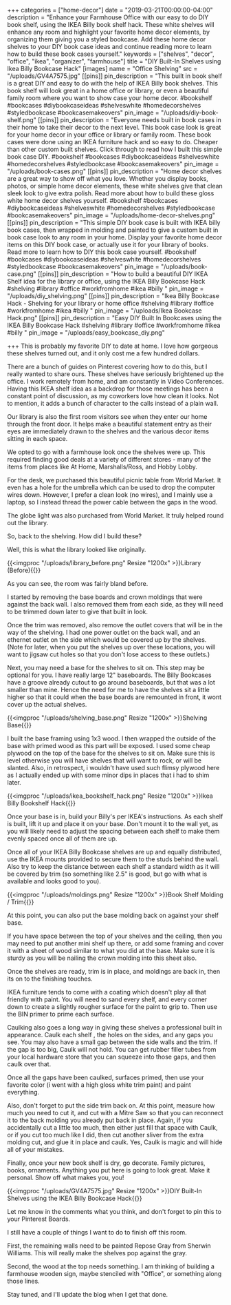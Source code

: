+++
categories = ["home-decor"]
date = "2019-03-21T00:00:00-04:00"
description = "Enhance your Farmhouse Office with our easy to do DIY book shelf, using the IKEA Billy book shelf hack.  These white shelves will enhance any room and highlight your favorite home decor elements, by organizing them giving you a styled bookcase.  Add these home decor shelves to your DIY book case ideas and continue reading more to learn how to build these book cases yourself."
keywords = ["shelves", "decor", "office", "ikea", "organizer", "farmhouse"]
title = "DIY Built-In Shelves using Ikea Billy Bookcase Hack"
[images]
name = "Office Shelving"
src = "/uploads/GV4A7575.jpg"
[[pins]]
pin_description = "This built in book shelf is a great DIY and easy to do with the help of IKEA Billy book shelves.  This book shelf will look great in a home office or library, or even a beautiful family room where you want to show case your home decor.  #bookshelf #bookcases #diybookcaseideas #shelveswhite #homedecorshelves #styledbookcase #bookcasemakeovers"
pin_image = "/uploads/diy-book-shelf.png"
[[pins]]
pin_description = "Everyone needs built in book cases in their home to take their decor to the next level.  This book case look is great for your home decor in your office or library or family room.  These book cases were done using an IKEA furniture hack and so easy to do.  Cheaper than other custom built shelves. Click through to read how I built this simple book case DIY. #bookshelf #bookcases #diybookcaseideas #shelveswhite #homedecorshelves #styledbookcase #bookcasemakeovers"
pin_image = "/uploads/book-cases.png"
[[pins]]
pin_description = "Home decor shelves are a great way to show off what you love.  Whether you display books, photos, or simple home decor elements, these white shelves give that clean sleek look to give extra polish.  Read more about how to build these gloss white home decor shelves yourself. #bookshelf #bookcases #diybookcaseideas #shelveswhite #homedecorshelves #styledbookcase #bookcasemakeovers"
pin_image = "/uploads/home-decor-shelves.png"
[[pins]]
pin_description = "This simple DIY book case is built with IKEA billy book cases, then wrapped in molding and painted to give a custom built in book case look to any room in your home.  Display your favorite home decor items on this DIY book case, or actually use it for your library of books.  Read more to learn how to DIY this book case yourself. #bookshelf #bookcases #diybookcaseideas #shelveswhite #homedecorshelves #styledbookcase #bookcasemakeovers"
pin_image = "/uploads/book-case.png"
[[pins]]
pin_description = "How to build a beautiful DIY IKEA Shelf idea for the library or office, using the IKEA Billy Bookcase Hack #shelving #library #office #workfromhome #ikea #billy "
pin_image = "/uploads/diy_shelving.png"
[[pins]]
pin_description = "Ikea Billy Bookcase Hack - Shelving for your library or home office #shelving #library #office #workfromhome #ikea #billy "
pin_image = "/uploads/Ikea Bookcase Hack.png"
[[pins]]
pin_description = "Easy DIY Built In Bookcases using the IKEA Billy Bookcase Hack #shelving #library #office #workfromhome #ikea #billy "
pin_image = "/uploads/easy_bookcase_diy.png"

+++
This is probably my favorite DIY to date at home.  I love how gorgeous these shelves turned out, and it only cost me a few hundred dollars.

There are a bunch of guides on Pinterest covering how to do this, but I really wanted to share ours.  These shelves have seriously brightened up the office.  I work remotely from home, and am constantly in Video Conferences.  Having this IKEA shelf idea as a backdrop for those meetings has been a constant point of discussion, as my coworkers love how clean it looks.  Not to mention, it adds a bunch of character to the calls instead of a plain wall.

Our library is also the first room visitors see when they enter our home through the front door.  It helps make a beautiful statement entry as their eyes are immediately drawn to the shelves and the various decor items sitting in each space.

We opted to go with a farmhouse look once the shelves were up.  This required finding good deals at a variety of different stores - many of the items from places like At Home, Marshalls/Ross, and Hobby Lobby.

For the desk, we purchased this beautiful picnic table from World Market.  It even has a hole for the umbrella which can be used to drop the computer wires down.  However, I prefer a clean look (no wires), and I mainly use a laptop, so I instead thread the power cable between the gaps in the wood.

The globe light was also purchased from World Market.  It truly helped round out the library.

So, back to the shelving.  How did I build these?

Well, this is what the library looked like originally.

{{<imgproc "/uploads/library_before.png" Resize "1200x" >}}Library (Before){{</imgproc>}}

As you can see, the room was fairly bland before.

I started by removing the base boards and crown moldings that were against the back wall.  I also removed them from each side, as they will need to be trimmed down later to give that built in look.

Once the trim was removed, also remove the outlet covers that will be in the way of the shelving.  I had one power outlet on the back wall, and an ethernet outlet on the side which would be covered up by the shelves.  (Note for later, when you put the shelves up over these locations, you will want to jigsaw cut holes so that you don't lose access to these outlets.)

Next, you may need a base for the shelves to sit on.  This step may be optional for you.   I have really large 12" baseboards.  The Billy Bookcases have a groove already cutout to go around baseboards, but that was a lot smaller than mine.  Hence the need for me to have the shelves sit a little higher so that it could when the base boards are remounted in front, it wont cover up the actual shelves.

{{<imgproc "/uploads/shelving_base.png" Resize "1200x" >}}Shelving Base{{</imgproc>}}

I built the base framing using 1x3 wood.  I then wrapped the outside of the base with primed wood as this part will be exposed.  I used some cheap plywood on the top of the base for the shelves to sit on.  Make sure this is level otherwise you will have shelves that will want to rock, or will be slanted.  Also, in retrospect, i wouldn't have used such flimsy plywood here as I actually ended up with some minor dips in places that i had to shim later.

{{<imgproc "/uploads/ikea_bookshelf_hack.png" Resize "1200x" >}}Ikea Billy Bookshelf Hack{{</imgproc>}}

Once your base is in, build your Billy's per IKEA's instructions.  As each shelf is built, lift it up and place it on your base.  Don't mount it to the wall yet, as you will likely need to adjust the spacing between each shelf to make them evenly spaced once all of them are up.

Once all of your IKEA Billy Bookcase shelves are up and equally distributed, use the IKEA mounts provided to secure them to the studs behind the wall. Also try to keep the distance between each shelf a standard width as it will be covered by trim (so something like 2.5" is good, but go with what is available and looks good to you).

{{<imgproc "/uploads/moldings.png" Resize "1200x" >}}Book Shelf Molding / Trim{{</imgproc>}}

At this point, you can also put the base molding back on against your shelf base.

If you have space between the top of your shelves and the ceiling, then you may need to put another mini shelf up there, or add some framing and cover it with a sheet of wood similar to what you did at the base.  Make sure it is sturdy as you will be nailing the crown molding into this sheet also.

Once the shelves are ready, trim is in place, and moldings are back in, then its on to the finishing touches.

IKEA furniture tends to come with a coating which doesn't play all that friendly with paint.  You will need to sand every shelf, and every corner down to create a slightly rougher surface for the paint to grip to.  Then use the BIN primer to prime each surface.

Caulking also goes a long way in giving these shelves a professional built in appearance.  Caulk each shelf , the holes on the sides, and any gaps you see.  You may also have a small gap between the side walls and the trim.  If the gap is too big, Caulk will not hold.  You can get rubber filler tubes from your local hardware store that you can squeeze into those gaps, and then caulk over that.

Once all the gaps have been caulked, surfaces primed, then use your favorite color (i went with a high gloss white trim paint) and paint everything.

Also, don't forget to put the side trim back on.  At this point, measure how much you need to cut it, and cut with a Mitre Saw so that you can reconnect it to the back molding you already put back in place.  Again, if you accidentally cut a little too much, then either just fill that space with Caulk, or if you cut too much like I did, then cut another sliver from the extra molding cut, and glue it in place and caulk.  Yes, Caulk is magic and will hide all of your mistakes.

Finally, once your new book shelf is dry, go decorate.  Family pictures, books, ornaments.  Anything you put here is going to look great.  Make it personal.  Show off what makes you, you!

{{<imgproc "/uploads/GV4A7575.jpg" Resize "1200x" >}}DIY Built-In Shelves using the IKEA Billy Bookcase Hack{{</imgproc>}}

Let me know in the comments what you think, and don't forget to pin this to your Pinterest Boards.

I still have a couple of things I want to do to finish off this room.

First, the remaining walls need to be painted Repose Gray from Sherwin Williams.  This will really make the shelves pop against the gray.

Second, the wood at the top needs something.  I am thinking of building a farmhouse wooden sign, maybe stenciled with "Office", or something along those lines.

Stay tuned, and I'll update the blog when I get that done.